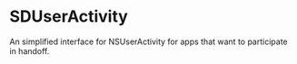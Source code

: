 SDUserActivity
==============

An simplified interface for NSUserActivity for apps that want to participate in handoff.

